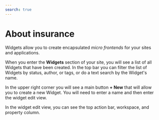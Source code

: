 ```yaml
---
search: true
---
```


# About insurance

Widgets allow you to create encapsulated _micro frontends_ for your sites and applications.

When you enter the **Widgets** section of your site, you will see a list of all Widgets that have been created. In the top bar you can filter the list of Widgets by status, author, or tags, or do a text search by the Widget's name.

In the upper right corner you will see a main button **+ New** that will allow you to create a new Widget. You will need to enter a name and then enter the widget edit view.

In the widget edit view, you can see the top action bar, workspace, and property column.

